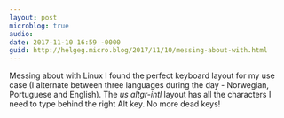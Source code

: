 ```yaml
---
layout: post
microblog: true
audio: 
date: 2017-11-10 16:59 -0000
guid: http://helgeg.micro.blog/2017/11/10/messing-about-with.html
---
```

Messing about with Linux I found the perfect keyboard layout for my use case (I alternate between three languages during the day - Norwegian, Portuguese and English). The _us altgr-intl_ layout has all the characters I need to type behind the right Alt key. No more dead keys!
